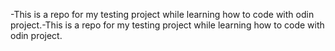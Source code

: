 -This is a repo for my testing project while learning how to code with odin project.-This is a repo for my testing project while learning how to code with odin project.
